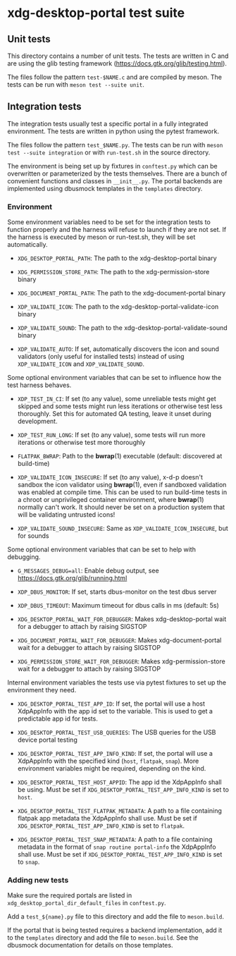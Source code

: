 xdg-desktop-portal test suite
=============================

## Unit tests

This directory contains a number of unit tests. The tests are written in C and
are using the glib testing framework (https://docs.gtk.org/glib/testing.html).

The files follow the pattern `test-$NAME.c` and are compiled by meson. The tests
can be run with `meson test --suite unit`.

## Integration tests

The integration tests usually test a specific portal in a fully integrated
environment. The tests are written in python using the pytest framework.

The files follow the pattern `test_$NAME.py`. The tests can be run with
`meson test --suite integration` or with `run-test.sh` in the source directory.

The environment is being set up by fixtures in `conftest.py` which can be
overwritten or parameterized by the tests themselves. There are a bunch of
convenient functions and classes in `__init__.py`. The portal backends are
implemented using dbusmock templates in the `templates` directory.

### Environment

Some environment variables need to be set for the integration tests to function
properly and the harness will refuse to launch if they are not set. If the
harness is executed by meson or run-test.sh, they will be set automatically.

* `XDG_DESKTOP_PORTAL_PATH`: The path to the xdg-desktop-portal binary

* `XDG_PERMISSION_STORE_PATH`: The path to the xdg-permission-store binary

* `XDG_DOCUMENT_PORTAL_PATH`: The path to the xdg-document-portal binary

* `XDP_VALIDATE_ICON`: The path to the xdg-desktop-portal-validate-icon binary

* `XDP_VALIDATE_SOUND`: The path to the xdg-desktop-portal-validate-sound binary

* `XDP_VALIDATE_AUTO`: If set, automatically discovers the icon and sound
    validators (only useful for installed tests) instead of using
    `XDP_VALIDATE_ICON` and `XDP_VALIDATE_SOUND`.

Some optional environment variables that can be set to influence how the test
harness behaves.

* `XDP_TEST_IN_CI`: If set (to any value), some unreliable tests might get
    skipped and some tests might run less iterations or otherwise test less
    thoroughly.
    Set this for automated QA testing, leave it unset during development.

* `XDP_TEST_RUN_LONG`: If set (to any value), some tests will run more
    iterations or otherwise test more thoroughly

* `FLATPAK_BWRAP`: Path to the **bwrap**(1) executable
    (default: discovered at build-time)

* `XDP_VALIDATE_ICON_INSECURE`: If set (to any value), x-d-p doesn't
    sandbox the icon validator using **bwrap**(1), even if sandboxed
    validation was enabled at compile time.
    This can be used to run build-time tests in a chroot or unprivileged
    container environment, where **bwrap**(1) normally can't work.
    It should never be set on a production system that will be validating
    untrusted icons!

* `XDP_VALIDATE_SOUND_INSECURE`: Same as `XDP_VALIDATE_ICON_INSECURE`,
    but for sounds

Some optional environment variables that can be set to help with debugging.

* `G_MESSAGES_DEBUG=all`: Enable debug output, see
    https://docs.gtk.org/glib/running.html

* `XDP_DBUS_MONITOR`: If set, starts dbus-monitor on the test dbus server

* `XDP_DBUS_TIMEOUT`: Maximum timeout for dbus calls in ms (default: 5s)

* `XDG_DESKTOP_PORTAL_WAIT_FOR_DEBUGGER`: Makes xdg-desktop-portal wait for
    a debugger to attach by raising SIGSTOP

* `XDG_DOCUMENT_PORTAL_WAIT_FOR_DEBUGGER`: Makes xdg-document-portal wait
    for a debugger to attach by raising SIGSTOP

* `XDG_PERMISSION_STORE_WAIT_FOR_DEBUGGER`: Makes xdg-permission-store wait
    for a debugger to attach by raising SIGSTOP

Internal environment variables the tests use via pytest fixtures to set up the
environment they need.

* `XDG_DESKTOP_PORTAL_TEST_APP_ID`: If set, the portal will use a host
    XdpAppInfo with the app id set to the variable. This is used to get a
    predictable app id for tests.

* `XDG_DESKTOP_PORTAL_TEST_USB_QUERIES`: The USB queries for the USB device
    portal testing

* `XDG_DESKTOP_PORTAL_TEST_APP_INFO_KIND`: If set, the portal will use a
    XdpAppInfo with the specified kind (`host`, `flatpak`, `snap`). More
    environment variables might be required, depending on the kind.

* `XDG_DESKTOP_PORTAL_TEST_HOST_APPID`: The app id the XdpAppInfo shall be
    using. Must be set if `XDG_DESKTOP_PORTAL_TEST_APP_INFO_KIND` is set to
    `host`.

* `XDG_DESKTOP_PORTAL_TEST_FLATPAK_METADATA`: A path to a file containing
    flatpak app metadata the XdpAppInfo shall use. Must be set if
    `XDG_DESKTOP_PORTAL_TEST_APP_INFO_KIND` is set to `flatpak`.

* `XDG_DESKTOP_PORTAL_TEST_SNAP_METADATA`: A path to a file containing metadata
    in the format of `snap routine portal-info` the XdpAppInfo shall use. Must
    be set if `XDG_DESKTOP_PORTAL_TEST_APP_INFO_KIND` is set to `snap`.

### Adding new tests

Make sure the required portals are listed in
`xdg_desktop_portal_dir_default_files` in `conftest.py`.

Add a `test_${name}.py` file to this directory and add the file to
`meson.build`.

If the portal that is being tested requires a backend implementation, add
it to the `templates` directory and add the file to `meson.build`. See the
dbusmock documentation for details on those templates.
